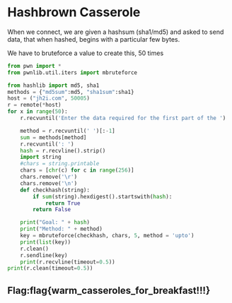 # Hashbrown Casserole

When we connect, we are given a hashsum \(sha1/md5\) and asked to send data, that when hashed, begins with a particular few bytes.

We have to bruteforce a value to create this, 50 times

```python
from pwn import *
from pwnlib.util.iters import mbruteforce

from hashlib import md5, sha1
methods = {"md5sum":md5, "sha1sum":sha1}
host = ("jh2i.com", 50005)
r = remote(*host)
for x in range(50):
    r.recvuntil('Enter the data required for the first part of the ')

    method = r.recvuntil(' ')[:-1]
    sum = methods[method]
    r.recvuntil(': ')
    hash = r.recvline().strip()
    import string
    #chars = string.printable
    chars = [chr(c) for c in range(256)]
    chars.remove('\r')
    chars.remove('\n')
    def checkhash(string):
        if sum(string).hexdigest().startswith(hash):
            return True
        return False

    print("Goal: " + hash)
    print("Method: " + method)
    key = mbruteforce(checkhash, chars, 5, method = 'upto')
    print(list(key))
    r.clean()
    r.sendline(key)
    print(r.recvline(timeout=0.5))
print(r.clean(timeout=0.5))
```

## Flag:flag{warm\_casseroles\_for\_breakfast!!!}

